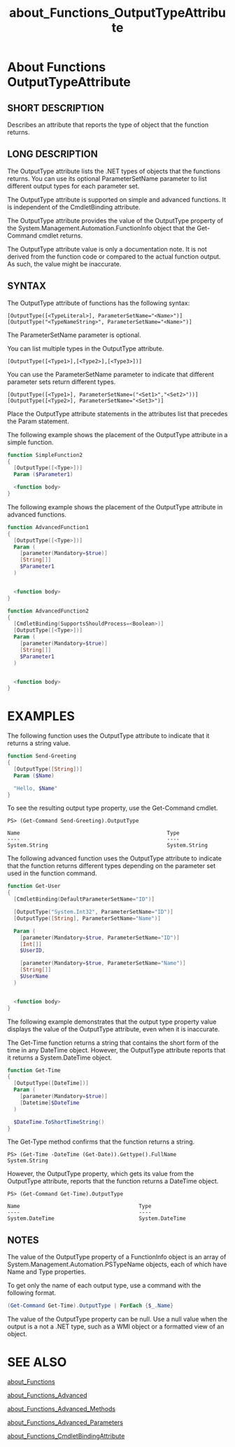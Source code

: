 ﻿---
ms.date:  01/03/2018
schema:  2.0.0
locale:  en-us
keywords:  powershell,cmdlet
title:  about_Functions_OutputTypeAttribute
---
# About Functions OutputTypeAttribute

## SHORT DESCRIPTION

Describes an attribute that reports the type of object that the function
returns.

## LONG DESCRIPTION

The OutputType attribute lists the .NET types of objects that the functions
returns. You can use its optional ParameterSetName parameter to list different
output types for each parameter set.

The OutputType attribute is supported on simple and advanced functions. It is
independent of the CmdletBinding attribute.

The OutputType attribute provides the value of the OutputType property of the
System.Management.Automation.FunctionInfo object that the Get-Command cmdlet
returns.

The OutputType attribute value is only a documentation note. It is not derived
from the function code or compared to the actual function output. As such, the
value might be inaccurate.

## SYNTAX

The OutputType attribute of functions has the following syntax:

```
[OutputType([<TypeLiteral>], ParameterSetName="<Name>")]
[OutputType("<TypeNameString>", ParameterSetName="<Name>")]
```

The ParameterSetName parameter is optional.

You can list multiple types in the OutputType attribute.

```
[OutputType([<Type1>],[<Type2>],[<Type3>])]
```

You can use the ParameterSetName parameter to indicate that different
parameter sets return different types.

```
[OutputType([<Type1>], ParameterSetName=("<Set1>","<Set2>"))]
[OutputType([<Type2>], ParameterSetName="<Set3>")]
```

Place the OutputType attribute statements in the attributes list that precedes
the Param statement.

The following example shows the placement of the OutputType attribute in a
simple function.

```powershell
function SimpleFunction2
{
  [OutputType([<Type>])]
  Param ($Parameter1)

  <function body>
}
```

The following example shows the placement of the OutputType attribute in
advanced functions.

```powershell
function AdvancedFunction1
{
  [OutputType([<Type>])]
  Param (
    [parameter(Mandatory=$true)]
    [String[]]
    $Parameter1
  )


  <function body>
}

function AdvancedFunction2
{
  [CmdletBinding(SupportsShouldProcess=<Boolean>)]
  [OutputType([<Type>])]
  Param (
    [parameter(Mandatory=$true)]
    [String[]]
    $Parameter1
  )


  <function body>
}
```

# EXAMPLES

The following function uses the OutputType attribute to indicate that it returns
a string value.

```powershell
function Send-Greeting
{
  [OutputType([String])]
  Param ($Name)

  "Hello, $Name"
}
```

To see the resulting output type property, use the Get-Command cmdlet.

```
PS> (Get-Command Send-Greeting).OutputType

Name                                               Type
----                                               ----
System.String                                      System.String
```

The following advanced function uses the OutputType attribute to indicate that
the function returns different types depending on the parameter set used in the
function command.

```powershell
function Get-User
{
  [CmdletBinding(DefaultParameterSetName="ID")]

  [OutputType("System.Int32", ParameterSetName="ID")]
  [OutputType([String], ParameterSetName="Name")]

  Param (
    [parameter(Mandatory=$true, ParameterSetName="ID")]
    [Int[]]
    $UserID,

    [parameter(Mandatory=$true, ParameterSetName="Name")]
    [String[]]
    $UserName
  )


  <function body>
}
```

The following example demonstrates that the output type property value
displays the value of the OutputType attribute, even when it is inaccurate.

The Get-Time function returns a string that contains the short form of
the time in any DateTime object. However, the OutputType attribute reports
that it returns a System.DateTime object.

```powershell
function Get-Time
{
  [OutputType([DateTime])]
  Param (
    [parameter(Mandatory=$true)]
    [Datetime]$DateTime
  )

  $DateTime.ToShortTimeString()
}
```

The Get-Type method confirms that the function returns a string.

```
PS> (Get-Time -DateTime (Get-Date)).Gettype().FullName
System.String
```

However, the OutputType property, which gets its value from the OutputType
attribute, reports that the function returns a DateTime object.

```
PS> (Get-Command Get-Time).OutputType

Name                                      Type
----                                      ----
System.DateTime                           System.DateTime
```

## NOTES

The value of the OutputType property of a FunctionInfo object is an array of
System.Management.Automation.PSTypeName objects, each of which have Name and
Type properties.

To get only the name of each output type, use a command with the following
format.

```powershell
(Get-Command Get-Time).OutputType | ForEach {$_.Name}
```

The value of the OutputType property can be null. Use a null value when
the output is a not a .NET type, such as a WMI object or a formatted view
of an object.

# SEE ALSO

[about_Functions](about_Functions.md)

[about_Functions_Advanced](about_Functions_Advanced.md)

[about_Functions_Advanced_Methods](about_Functions_Advanced_Methods.md)

[about_Functions_Advanced_Parameters](about_Functions_Advanced_Parameters.md)

[about_Functions_CmdletBindingAttribute](about_Functions_CmdletBindingAttribute.md)